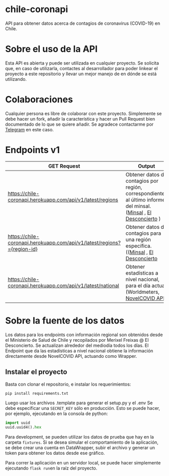 # chile-coronapi

API para obtener datos acerca de contagios de coronavirus (COVID-19) en Chile.

# Sobre el uso de la API
Esta API es abierta y puede ser utilizada en cualquier proyecto. Se solicita que, en caso de utilizarla, contactes al desarrollador para poder linkear el proyecto a este repositorio y llevar un mejor manejo de en dónde se está utilizando. 

# Colaboraciones
Cualquier persona es libre de colaborar con este proyecto. Simplemente se debe hacer un fork, añadir la característica y hacer un Pull Request bien documentado de lo que se quiere añadir. Se agradece contactarme por [Telegram](https://t.me/fsanguineti) en este caso.

# Endpoints v1
| GET Request                                                             | Output                                                                                                                                                                                                                                                                                                                                               |
| ----------------------------------------------------------------------- | ---------------------------------------------------------------------------------------------------------------------------------------------------------------------------------------------------------------------------------------------------------------------------------------------------------------------------------------------------- |
| https://chile-coronapi.herokuapp.com/api/v1/latest/regions              | Obtener datos de contagios por región, correspondientes al último informe del minsal. ([Minsal](https://www.minsal.cl/nuevo-coronavirus-2019-ncov/casos-confirmados-en-chile-covid-19/) , [El Desconcierto](https://www.eldesconcierto.cl/2020/03/18/datos-los-mapas-y-graficos-de-la-evolucion-y-efectos-del-coronavirus-en-chile-y-en-el-mundo/) ) |
| https://chile-coronapi.herokuapp.com/api/v1/latest/regions?={region-id} | Obtener datos de contagios para una región específica. (([Minsal](https://www.minsal.cl/nuevo-coronavirus-2019-ncov/casos-confirmados-en-chile-covid-19/) , [El Desconcierto](https://www.eldesconcierto.cl/2020/03/18/datos-los-mapas-y-graficos-de-la-evolucion-y-efectos-del-coronavirus-en-chile-y-en-el-mundo/)                                 |
| https://chile-coronapi.herokuapp.com/api/v1/latest/national             | Obtener estadísticas a nivel nacional, para el día actual (Worldmeters, [NovelCOVID API](https://www.worldometers.info/coronavirus/))                                                                                                                                                                                                                |

# Sobre la fuente de los datos

Los datos para los endpoints con información regional son obtenidos desde el Ministerio de Salud de Chile y recopilados por Merixel Freixas @ El Desconcierto. Se actualizan alrededor del mediodía todos los días. El Endpoint que da las estadísticas a nivel nacional obtiene la información directamente desde NovelCOVID API, actuando como Wrapper.


## Instalar el proyecto

Basta con clonar el repositorio, e instalar los requerimientos:

```
pip install requirements.txt
```

Luego usar los archivos .template para generar el setup.py y el .env
Se debe especificar una `SECRET_KEY` sólo en producción. Esto se puede hacer, por ejemplo, ejecutando en la consola de python:

```python
import uuid
uuid.uuid4().hex
```

Para development, se pueden utilizar los datos de prueba que hay en la carpeta `fixtures`. 
Si se desea simular el comportamiento de la aplicación, se debe crear una cuenta en DataWrapper, subir el archivo y generar un token para obtener los datos desde ese gráfico.

Para correr la aplicación en un servidor local, se puede hacer simplemente ejecutando `flask run`en la raíz del proyecto.

